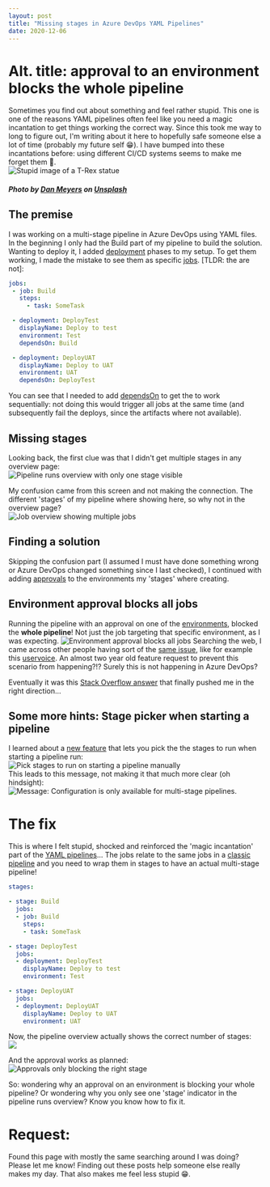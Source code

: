 ```yaml
---
layout: post
title: "Missing stages in Azure DevOps YAML Pipelines"
date: 2020-12-06
---
```


# Alt. title: approval to an environment blocks the whole pipeline
Sometimes you find out about something and feel rather stupid. This one is one of the reasons YAML pipelines often feel like you need a magic incantation to get things working the correct way. Since this took me way to long to figure out, I'm writing about it here to hopefully safe someone else a lot of time (probably my future self 😁). I have bumped into these incantations before: using different CI/CD systems seems to make me forget them 🤔.  
![Stupid image of a T-Rex statue](/images/20201206/dan-meyers-dj2tR9dS3e8-unsplash.jpg)  
##### <span>Photo by <a href="https://unsplash.com/@dmey503?utm_source=unsplash&amp;utm_medium=referral&amp;utm_content=creditCopyText">Dan Meyers</a> on <a href="https://unsplash.com/s/photos/stupid?utm_source=unsplash&amp;utm_medium=referral&amp;utm_content=creditCopyText">Unsplash</a></span>

## The premise
I was working on a multi-stage pipeline in Azure DevOps using YAML files. In the beginning I only had the Build part of my pipeline to build the solution. Wanting to deploy it, I added [deployment](https://docs.microsoft.com/en-us/azure/devops/pipelines/process/deployment-jobs?view=azure-devops?WT.mc_id=DOP-MVP-5003719) phases to my setup. To get them working, I made the mistake to see them as specific [jobs](https://docs.microsoft.com/en-us/azure/devops/pipelines/yaml-schema?view=azure-devops&tabs=schema%2Cparameter-schema&WT.mc_id=DOP-MVP-5003719). [TLDR: the are not]:

``` yaml
jobs:
 - job: Build
   steps:
     - task: SomeTask

 - deployment: DeployTest
   displayName: Deploy to test
   environment: Test
   dependsOn: Build

 - deployment: DeployUAT
   displayName: Deploy to UAT
   environment: UAT
   dependsOn: DeployTest
```

You can see that I needed to add [dependsOn](https://docs.microsoft.com/en-us/azure/devops/pipelines/process/conditions?view=azure-devops&tabs=yaml&WT.mc_id=DOP-MVP-5003719) to get the to work sequentially: not doing this would trigger all jobs at the same time (and subsequently fail the deploys, since the artifacts where not available).

## Missing stages
Looking back, the first clue was that I didn't get multiple stages in any overview page:  
![Pipeline runs overview with only one stage visible](/images/20201206/20201206_01_MissingStages.png)

My confusion came from this screen and not making the connection. The different 'stages' of my pipeline where showing here, so why not in the overview page?  
![Job overview showing multiple jobs](/images/20201206/20201206_02_MultipleJobs.png)

## Finding a solution
Skipping the confusion part (I assumed I must have done something wrong or Azure DevOps changed something since I last checked), I continued with adding [approvals](https://docs.microsoft.com/en-us/azure/devops/pipelines/process/environments?view=azure-devops#approvals&WT.mc_id=DOP-MVP-5003719) to the environments my 'stages' where creating. 

## Environment approval blocks all jobs
Running the pipeline with an approval on one of the [environments](https://docs.microsoft.com/en-us/azure/devops/pipelines/process/environments?view=azure-devops&WT.mc_id=DOP-MVP-5003719), blocked the **whole pipeline**! Not just the job targeting that specific environment, as I was expecting.
![Environment approval blocks all jobs](/images/20201206/20201206_05_ApprovalBlocksAllJobs.png)
Searching the web, I came across other people having sort of the [same issue](https://stackoverflow.com/questions/57321733/checks-approvals-for-a-deployment-job-are-blocking-the-entire-stage), like for example this [uservoice](https://developercommunity.visualstudio.com/idea/673881/dont-block-the-entire-stage-when-checks-approvals.html). An almost two year old feature request to prevent this scenario from happening?!? Surely this is not happening in Azure DevOps?

Eventually it was this [Stack Overflow answer](https://stackoverflow.com/a/60810101/4395661) that finally pushed me in the right direction...

## Some more hints: Stage picker when starting a pipeline
I learned about a [new feature](https://docs.microsoft.com/en-us/azure/devops/release-notes/2019/sprint-162-update#skipping-stages-in-a-yaml-pipeline?WT.mc_id=DOP-MVP-5003719) that lets you pick the the stages to run when starting a pipeline run:  
![Pick stages to run on starting a pipeline manually](/images/20201206/20201206_03_StagesToRun.png)  
This leads to this message, not making it that much more clear (oh hindsight):  
![Message: Configuration is only available for multi-stage pipelines.](/images/20201206/20201206_04_StagesToRun.png)  

# The fix
This is where I felt stupid, shocked and reinforced the 'magic incantation' part of the [YAML pipelines](https://docs.microsoft.com/en-us/azure/devops/pipelines/get-started/pipelines-get-started?view=azure-devops#define-pipelines-using-yaml-syntax&WT.mc_id=DOP-MVP-5003719)... The jobs relate to the same jobs in a [classic pipeline](https://docs.microsoft.com/en-us/azure/devops/pipelines/get-started/pipelines-get-started?view=azure-devops#define-pipelines-using-the-classic-interface&WT.mc_id=DOP-MVP-5003719) and you need to wrap them in stages to have an actual multi-stage pipeline!

``` yaml
stages:

- stage: Build
  jobs:
  - job: Build
    steps:
    - task: SomeTask

- stage: DeployTest
  jobs:
  - deployment: DeployTest
    displayName: Deploy to test
    environment: Test

- stage: DeployUAT
  jobs:
  - deployment: DeployUAT
    displayName: Deploy to UAT
    environment: UAT
```

Now, the pipeline overview actually shows the correct number of stages:  
![](/images/20201206/20201206_06_CorrectStagesDisplayed.png)

And the approval works as planned:  
![Approvals only blocking the right stage](/images/20201206/20201206_07_ApprovalsTheRightWay.png)

So: wondering why an approval on an environment is blocking your whole pipeline? Or wondering why you only see one 'stage' indicator in the pipeline runs overview? Know you know how to fix it.

# Request:
Found this page with mostly the same searching around I was doing? Please let me know! Finding out these posts help someone else really makes my day. That also makes me feel less stupid 😁.